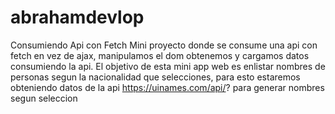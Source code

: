 # abrahamdevlop
Consumiendo Api con Fetch
Mini proyecto donde se consume una api con fetch en vez de ajax, manipulamos el dom obtenemos y cargamos datos consumiendo la api.
El objetivo de esta mini app web es enlistar nombres de personas segun la nacionalidad que selecciones, para esto estaremos obteniendo datos de la api https://uinames.com/api/? para generar nombres segun seleccion

